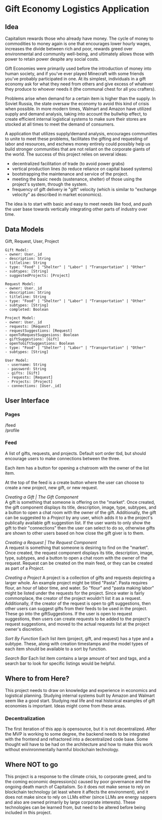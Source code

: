 # Gift Economy Logistics Application

## Idea

Capitalism rewards those who already have money. The cycle of money to commodities to money again is one that encourages lower hourly wages, increases the divide between rich and poor, rewards greed over environmental and community well-being, and ultimately allows those with power to retain power despite any social costs.

Gift Economies were primarily used before the introduction of money into human society, and if you've ever played Minecraft with some friends you've probably participated in one. At its simplest, individuals in a gift economy ask for what they need from others and give excess of whatever they produce to whoever needs it (the communal chest for all you crafters).

Problems arise when demand for a certain item is higher than the supply. In Soviet Russia, the state oversaw the economy to avoid this kind of crisis when possible. In more modern times, Walmart and Amazon have utilized supply and demand analysis, taking into account the bullwhip effect, to create efficient internal logistical systems to make sure their stores are stocked at all times to meet the demand of consumers.

A application that utilizes supply/demand analysis, encourages communities to unite to meet these problems, facilitates the gifting and requesting of labor and resources, and eschews money entirely could possibly help us build stronger communities that are not reliant on the corporate giants of the world. The success of this project relies on several ideas:

- decentralized facilitation of trade (to avoid power grabs)
- vertical production lines (to reduce reliance on capital based systems)
- bootstrapping the maintenance and service of the project.
- meeting the basic needs (sustenance, shelter) of those using the project's system, through the system.
- frequency of gift delivery ie "gift" velocity (which is similar to "exchange velocity" as described in market economics).

The idea is to start with basic and easy to meet needs like food, and push the user base towards vertically integrating other parts of industry over time.

## Data Models

Gift, Request, User, Project

```
Gift Model:
- owner: User._id
- description: String
- titleline: String
- type: "Food" | "Shelter" | "Labor" | "Transportation" | "Other"
- subtypes: [String]
- suggestedProjects: [Project]
```

```
Request Model:
- owner: User._id
- description: String
- titleline: String
- type: "Food" | "Shelter" | "Labor" | "Transportation" | "Other"
- subtypes: [String]
- completed: Boolean
```

```
Project Model:
- owner: User._id
- requests: [Request]
- requestSuggestions: [Request]
- openToRequestSuggesions: Boolean
- giftSuggestions: [Gift]
- openToGiftSuggestions: Boolean
- type: "Food" | "Shelter" | "Labor" | "Transportation" | "Other"
- subtypes: [String]
```

```
User Model:
 - username: String
 - password: String
 - gifts: [Gift]
 - requests: [Request]
 - Projects: [Project]
 - connections: [User._id]
```

## User Interface

### Pages

/feed  
/profile

### Feed

A list of gifts, requests, and projects. Default sort order tbd, but should encourage users to make connections between the three.

Each item has a button for opening a chatroom with the owner of the list item.

At the top of the feed is a create button where the user can choose to create a new project, new gift, or new request.

_Creating a Gift | The Gift Component_  
A gift is something that someone is offering on the "market". Once created, the gift component displays its title, description, image, type, subtypes, and a button to open a chat room with the owner of the gift. Additionally, the gift can be suggested to a _Project_ by any user, which adds it to a the project's publically available gift suggestion list. If the user wants to only show the gift to their "connections" then the user can select to do so, otherwise gifts are shown to other users based on how close the gift giver is to them.

_Creating a Request | The Request Component_  
A request is something that someone is desiring to find on the "market". Once created, the request component displays its title, description, image, type, subtypes, and a button to open a chat room with the owner of the request. Request can be created on the main feed, or they can be created as part of a _Project_.

_Creating a Project_
A project is a collection of gifts and requests depicting a larger whole. An example project might be titled "Pasta". Pasta requires flour, an hour of labor time, and water. So "flour" and "pasta making labor" might be listed under the requests for the project. Since water is fairly commonplace, the creator of the project wouldn't list it as a request. Additionally, if the creator of the request is open to gift suggestions, then other users can suggest gifts from their feeds to be used in the project. These go into the giftSuggestions. If the user is open to request suggestions, then users can create requests to be added to the project's request suggestions, and moved to the actual requests list at the project owner's discretion.

_Sort By Function_
Each list item (project, gift, and request) has a type and a subtype. These, along with creation timestamps and the model types of each item should be available to a sort by function.

_Search Bar_
Each list item contains a large amount of text and tags, and a search bar to look for specific listings would be helpful.

## Where to from Here?

This project needs to draw on knowledge and experience in economics and logistical planning. Studying internal systems built by Amazon and Walmart seem like a good start. Studying real life and real historical examples of gift economies is important. Ideas might come from these areas.

### Decentralization

The first iteration of this app is opensource, but it is not decentralized. After the MVP is working to some degree, the backend needs to be integrated with the frontend and refractored into a decentralized code base. Some thought will have to be had on the architecture and how to make this work without envinronmentally harmful blockchain technology.

## Where NOT to go

This project is a response to the climate crisis, to corporate greed, and to the coming economic depression(s) caused by poor governance and the ongoing death march of Capitalism. So it does not make sense to rely on blockchain technology (at least where it affects the environment), and it does not make since to rely on LLMs either (since LLMs are energy sappers and also are owned primarily by large corporate interests). These technologies can be learned from, but need to be altered before being included in this project.
